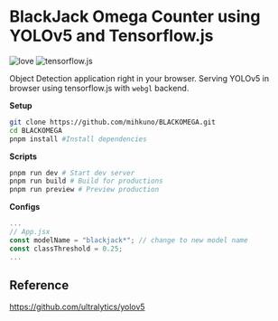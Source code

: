 # BlackJack Omega Counter using YOLOv5 and Tensorflow.js

![love](https://img.shields.io/badge/Made%20with-🖤-white)
![tensorflow.js](https://img.shields.io/badge/tensorflow.js-white?logo=tensorflow)


Object Detection application right in your browser. Serving YOLOv5 in browser using tensorflow.js
with `webgl` backend.

**Setup**

```bash
git clone https://github.com/mihkuno/BLACKOMEGA.git
cd BLACKOMEGA
pnpm install #Install dependencies
```

**Scripts**

```bash
pnpm run dev # Start dev server
pnpm run build # Build for productions
pnpm run preview # Preview production
```

**Configs**

```jsx
...
// App.jsx
const modelName = "blackjack*"; // change to new model name
const classThreshold = 0.25;
...
```


## Reference

https://github.com/ultralytics/yolov5

